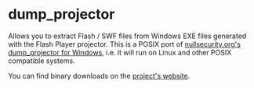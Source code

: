 # dump\_projector

Allows you to extract Flash / SWF files from Windows EXE files generated with the Flash Player projector. This is a POSIX port of [nullsecurity.org's dump_projector for Windows](http://www.nullsecurity.org/article/extracting_swf_from_flash_projector), i.e. it will run on Linux and other POSIX compatible systems.

You can find binary downloads on the [project's website](http://digitalimagecorp.de/software/dump_projector/).
